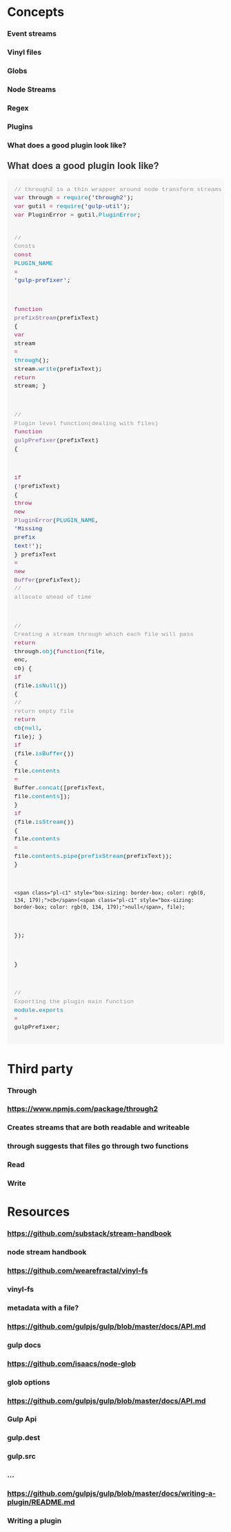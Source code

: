 # Concepts
### Event streams
### Vinyl files
### Globs
### Node Streams
### Regex
### Plugins
### What does a good plugin look like?
<h3 style="box-sizing: border-box; margin-top: 1em; margin-bottom: 16px; line-height: 1.43; font-size: 1.5em; position: relative; color: rgb(51, 51, 51); font-family: &apos;Helvetica Neue&apos;, Helvetica, &apos;Segoe UI&apos;, Arial, freesans, sans-serif;">What does a good plugin look like?</h3><div class="highlight highlight-js" style="box-sizing: border-box; margin-bottom: 16px; font-family: &apos;Helvetica Neue&apos;, Helvetica, &apos;Segoe UI&apos;, Arial, freesans, sans-serif; font-size: 16px; line-height: 25.6000003814697px;"><pre style="box-sizing: border-box; overflow: auto; font-family: Consolas, &apos;Liberation Mono&apos;, Menlo, Courier, monospace; font-size: 13.6000003814697px; margin-bottom: 0px; font-stretch: normal; line-height: 1.45; padding: 16px; border-radius: 3px; word-wrap: normal; word-break: normal; background-color: rgb(247, 247, 247);"><span class="pl-c" style="box-sizing: border-box; color: rgb(150, 152, 150);">// through2 is a thin wrapper around node transform streams</span>
<span class="pl-k" style="box-sizing: border-box; color: rgb(167, 29, 93);">var</span> through <span class="pl-k" style="box-sizing: border-box; color: rgb(167, 29, 93);">=</span> <span class="pl-c1" style="box-sizing: border-box; color: rgb(0, 134, 179);">require</span>(<span class="pl-s" style="box-sizing: border-box; color: rgb(24, 54, 145);"><span class="pl-pds" style="box-sizing: border-box;">&apos;</span>through2<span class="pl-pds" style="box-sizing: border-box;">&apos;</span></span>);
<span class="pl-k" style="box-sizing: border-box; color: rgb(167, 29, 93);">var</span> gutil <span class="pl-k" style="box-sizing: border-box; color: rgb(167, 29, 93);">=</span> <span class="pl-c1" style="box-sizing: border-box; color: rgb(0, 134, 179);">require</span>(<span class="pl-s" style="box-sizing: border-box; color: rgb(24, 54, 145);"><span class="pl-pds" style="box-sizing: border-box;">&apos;</span>gulp-util<span class="pl-pds" style="box-sizing: border-box;">&apos;</span></span>);
<span class="pl-k" style="box-sizing: border-box; color: rgb(167, 29, 93);">var</span> PluginError <span class="pl-k" style="box-sizing: border-box; color: rgb(167, 29, 93);">=</span> gutil.<span class="pl-c1" style="box-sizing: border-box; color: rgb(0, 134, 179);">PluginError</span>;

<span class="pl-c" style="box-sizing: border-box; color: rgb(150, 152, 150);">// Consts</span>
<span class="pl-k" style="box-sizing: border-box; color: rgb(167, 29, 93);">const</span> <span class="pl-c1" style="box-sizing: border-box; color: rgb(0, 134, 179);">PLUGIN_NAME</span> <span class="pl-k" style="box-sizing: border-box; color: rgb(167, 29, 93);">=</span> <span class="pl-s" style="box-sizing: border-box; color: rgb(24, 54, 145);"><span class="pl-pds" style="box-sizing: border-box;">&apos;</span>gulp-prefixer<span class="pl-pds" style="box-sizing: border-box;">&apos;</span></span>;

<span class="pl-k" style="box-sizing: border-box; color: rgb(167, 29, 93);">function</span> <span class="pl-en" style="box-sizing: border-box; color: rgb(121, 93, 163);">prefixStream</span>(<span class="pl-smi" style="box-sizing: border-box;">prefixText</span>) {
  <span class="pl-k" style="box-sizing: border-box; color: rgb(167, 29, 93);">var</span> stream <span class="pl-k" style="box-sizing: border-box; color: rgb(167, 29, 93);">=</span> <span class="pl-c1" style="box-sizing: border-box; color: rgb(0, 134, 179);">through</span>();
  stream.<span class="pl-c1" style="box-sizing: border-box; color: rgb(0, 134, 179);">write</span>(prefixText);
  <span class="pl-k" style="box-sizing: border-box; color: rgb(167, 29, 93);">return</span> stream;
}

<span class="pl-c" style="box-sizing: border-box; color: rgb(150, 152, 150);">// Plugin level function(dealing with files)</span>
<span class="pl-k" style="box-sizing: border-box; color: rgb(167, 29, 93);">function</span> <span class="pl-en" style="box-sizing: border-box; color: rgb(121, 93, 163);">gulpPrefixer</span>(<span class="pl-smi" style="box-sizing: border-box;">prefixText</span>) {

  <span class="pl-k" style="box-sizing: border-box; color: rgb(167, 29, 93);">if</span> (<span class="pl-k" style="box-sizing: border-box; color: rgb(167, 29, 93);">!</span>prefixText) {
    <span class="pl-k" style="box-sizing: border-box; color: rgb(167, 29, 93);">throw</span> <span class="pl-k" style="box-sizing: border-box; color: rgb(167, 29, 93);">new</span> <span class="pl-en" style="box-sizing: border-box; color: rgb(121, 93, 163);">PluginError</span>(<span class="pl-c1" style="box-sizing: border-box; color: rgb(0, 134, 179);">PLUGIN_NAME</span>, <span class="pl-s" style="box-sizing: border-box; color: rgb(24, 54, 145);"><span class="pl-pds" style="box-sizing: border-box;">&apos;</span>Missing prefix text!<span class="pl-pds" style="box-sizing: border-box;">&apos;</span></span>);
  }
  prefixText <span class="pl-k" style="box-sizing: border-box; color: rgb(167, 29, 93);">=</span> <span class="pl-k" style="box-sizing: border-box; color: rgb(167, 29, 93);">new</span> <span class="pl-en" style="box-sizing: border-box; color: rgb(121, 93, 163);">Buffer</span>(prefixText); <span class="pl-c" style="box-sizing: border-box; color: rgb(150, 152, 150);">// allocate ahead of time</span>

  <span class="pl-c" style="box-sizing: border-box; color: rgb(150, 152, 150);">// Creating a stream through which each file will pass</span>
  <span class="pl-k" style="box-sizing: border-box; color: rgb(167, 29, 93);">return</span> through.<span class="pl-c1" style="box-sizing: border-box; color: rgb(0, 134, 179);">obj</span>(<span class="pl-k" style="box-sizing: border-box; color: rgb(167, 29, 93);">function</span>(<span class="pl-smi" style="box-sizing: border-box;">file</span>, <span class="pl-smi" style="box-sizing: border-box;">enc</span>, <span class="pl-smi" style="box-sizing: border-box;">cb</span>) {
    <span class="pl-k" style="box-sizing: border-box; color: rgb(167, 29, 93);">if</span> (file.<span class="pl-c1" style="box-sizing: border-box; color: rgb(0, 134, 179);">isNull</span>()) {
      <span class="pl-c" style="box-sizing: border-box; color: rgb(150, 152, 150);">// return empty file</span>
      <span class="pl-k" style="box-sizing: border-box; color: rgb(167, 29, 93);">return</span> <span class="pl-c1" style="box-sizing: border-box; color: rgb(0, 134, 179);">cb</span>(<span class="pl-c1" style="box-sizing: border-box; color: rgb(0, 134, 179);">null</span>, file);
    }
    <span class="pl-k" style="box-sizing: border-box; color: rgb(167, 29, 93);">if</span> (file.<span class="pl-c1" style="box-sizing: border-box; color: rgb(0, 134, 179);">isBuffer</span>()) {
      file.<span class="pl-c1" style="box-sizing: border-box; color: rgb(0, 134, 179);">contents</span> <span class="pl-k" style="box-sizing: border-box; color: rgb(167, 29, 93);">=</span> Buffer.<span class="pl-c1" style="box-sizing: border-box; color: rgb(0, 134, 179);">concat</span>([prefixText, file.<span class="pl-c1" style="box-sizing: border-box; color: rgb(0, 134, 179);">contents</span>]);
    }
    <span class="pl-k" style="box-sizing: border-box; color: rgb(167, 29, 93);">if</span> (file.<span class="pl-c1" style="box-sizing: border-box; color: rgb(0, 134, 179);">isStream</span>()) {
      file.<span class="pl-c1" style="box-sizing: border-box; color: rgb(0, 134, 179);">contents</span> <span class="pl-k" style="box-sizing: border-box; color: rgb(167, 29, 93);">=</span> file.<span class="pl-c1" style="box-sizing: border-box; color: rgb(0, 134, 179);">contents</span>.<span class="pl-c1" style="box-sizing: border-box; color: rgb(0, 134, 179);">pipe</span>(<span class="pl-c1" style="box-sizing: border-box; color: rgb(0, 134, 179);">prefixStream</span>(prefixText));
    }

    <span class="pl-c1" style="box-sizing: border-box; color: rgb(0, 134, 179);">cb</span>(<span class="pl-c1" style="box-sizing: border-box; color: rgb(0, 134, 179);">null</span>, file);

  });

}

<span class="pl-c" style="box-sizing: border-box; color: rgb(150, 152, 150);">// Exporting the plugin main function</span>
<span class="pl-c1" style="box-sizing: border-box; color: rgb(0, 134, 179);">module</span>.<span class="pl-c1" style="box-sizing: border-box; color: rgb(0, 134, 179);">exports</span> <span class="pl-k" style="box-sizing: border-box; color: rgb(167, 29, 93);">=</span> gulpPrefixer;</div>
# Third party
### Through
### https://www.npmjs.com/package/through2
### Creates streams that are both readable and writeable
### through suggests that files go through two functions
### Read
### Write
# Resources
### https://github.com/substack/stream-handbook
### node stream handbook
### https://github.com/wearefractal/vinyl-fs
### vinyl-fs
### metadata with a file?
### https://github.com/gulpjs/gulp/blob/master/docs/API.md
### gulp docs
### https://github.com/isaacs/node-glob
### glob options
### https://github.com/gulpjs/gulp/blob/master/docs/API.md
### Gulp Api
### gulp.dest
### gulp.src 
### ...
### https://github.com/gulpjs/gulp/blob/master/docs/writing-a-plugin/README.md
### Writing a plugin
